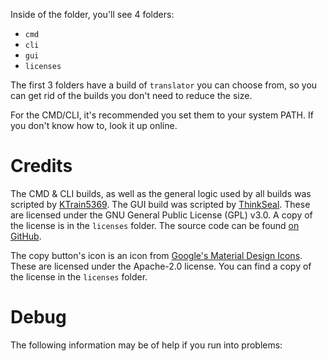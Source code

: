 Inside of the folder, you'll see 4 folders:

- `cmd`
- `cli`
- `gui`
- `licenses`

The first 3 folders have a build of `translator` you can choose from, so you can get rid of the builds you don't need to reduce the size.

For the CMD/CLI, it's recommended you set them to your system PATH. If you don't know how to, look it up online.

# Credits

The CMD & CLI builds, as well as the general logic used by all builds was scripted by [KTrain5369](https://ktrain5169.github.io/).
The GUI build was scripted by [ThinkSeal](https://thinkseal.github.io/).
These are licensed under the GNU General Public License (GPL) v3.0. A copy of the license is in the `licenses` folder.
The source code can be found [on GitHub](https://github.com/usevital/translator).

The copy button's icon is an icon from [Google's Material Design Icons](https://fonts.google.com/icons).
These are licensed under the Apache-2.0 license. You can find a copy of the license in the `licenses` folder.

# Debug

The following information may be of help if you run into problems:
